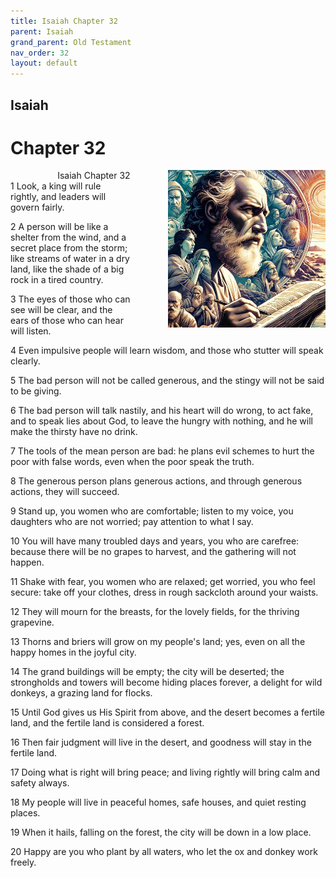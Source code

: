 ```yaml
---
title: Isaiah Chapter 32
parent: Isaiah
grand_parent: Old Testament
nav_order: 32
layout: default
---
```


## Isaiah

# Chapter 32

<div style="clear: both; text-align: right;">
    <div style="max-width: 50%; height: auto; float: right; margin: 0 0 10px 10px; padding-left: 10%;">
        <img src="/assets/Image/Isaiah/500/32.jpg" alt="Isaiah Chapter 32" class="chapter-image">
    </div>
    <figcaption style="font-size: 14px; text-align: right;">Isaiah Chapter 32</figcaption>
</div>
1 Look, a king will rule rightly, and leaders will govern fairly.

2 A person will be like a shelter from the wind, and a secret place from the storm; like streams of water in a dry land, like the shade of a big rock in a tired country.

3 The eyes of those who can see will be clear, and the ears of those who can hear will listen.

4 Even impulsive people will learn wisdom, and those who stutter will speak clearly.

5 The bad person will not be called generous, and the stingy will not be said to be giving.

6 The bad person will talk nastily, and his heart will do wrong, to act fake, and to speak lies about God, to leave the hungry with nothing, and he will make the thirsty have no drink.

7 The tools of the mean person are bad: he plans evil schemes to hurt the poor with false words, even when the poor speak the truth.

8 The generous person plans generous actions, and through generous actions, they will succeed.

9 Stand up, you women who are comfortable; listen to my voice, you daughters who are not worried; pay attention to what I say.

10 You will have many troubled days and years, you who are carefree: because there will be no grapes to harvest, and the gathering will not happen.

11 Shake with fear, you women who are relaxed; get worried, you who feel secure: take off your clothes, dress in rough sackcloth around your waists.

12 They will mourn for the breasts, for the lovely fields, for the thriving grapevine.

13 Thorns and briers will grow on my people's land; yes, even on all the happy homes in the joyful city.

14 The grand buildings will be empty; the city will be deserted; the strongholds and towers will become hiding places forever, a delight for wild donkeys, a grazing land for flocks.

15 Until God gives us His Spirit from above, and the desert becomes a fertile land, and the fertile land is considered a forest.

16 Then fair judgment will live in the desert, and goodness will stay in the fertile land.

17 Doing what is right will bring peace; and living rightly will bring calm and safety always.

18 My people will live in peaceful homes, safe houses, and quiet resting places.

19 When it hails, falling on the forest, the city will be down in a low place.

20 Happy are you who plant by all waters, who let the ox and donkey work freely.


